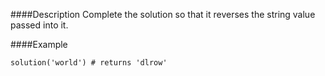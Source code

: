 ####Description
Complete the solution so that it reverses the string value passed into it.

####Example
```
solution('world') # returns 'dlrow'
```
